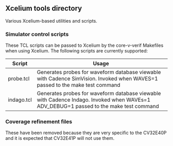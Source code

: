 ## Xcelium tools directory

Various Xcelium-based utilities and scripts.

### Simulator control scripts

These TCL scripts can be passed to Xcelium by the core-v-verif Makefiles when using Xcelium.  The following scripts are currently supported:

| Script | Usage |
|--------|-------|
| probe.tcl | Generates probes for waveform database viewable with Cadence SimVision.  Invoked when WAVES=1 passed to the make test command |
| indago.tcl | Generates probes for waveform database viewable with Cadence Indago.  Invoked when WAVEs=1 ADV_DEBUG=1 passed to the make test command |

### Coverage refinement files

These have been removed because they are very specific to the CV32E40P and it is expected that CV32E41P will not use them.
